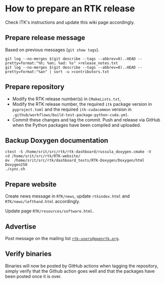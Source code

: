 
# How to prepare an RTK release

Check ITK's instructions and update this wiki page accordingly.

## Prepare release message

Based on previous messages (`git show tags`).

```
git log --no-merges $(git describe --tags --abbrev=0)..HEAD --pretty=format:"%h; %an; %ad: %s" >release_notes.txt
git log --no-merges $(git describe --tags --abbrev=0)..HEAD --pretty=format:"%an" | sort -u >contributors.txt
```

## Prepare repository

* Modify the RTK release number(s) in `CMakeLists.txt`,
* Modify the RTK release number, the required `itk` package version in `pyproject.toml` and the required `itk-cudacommon` version in `.github/workflows/build-test-package-python-cuda.yml`.
* Commit these changes and tag the commit. Push and release via GitHub when the Python packages have been compiled and uploaded.

## Backup Doxygen documentation

```
ctest -S /home/srit/src/rtk/rtk-dashboard/russula_doxygen.cmake -V
cd /home/srit/src/rtk/RTK-website/
mv  /home/srit/src/rtk/dashboard_tests/RTK-Doxygen/Doxygen/html Doxygen250
./sync.sh
```

## Prepare website

Create news message in `RTK/news`, update `rtkindex.html` and `RTK/news/lefthand.html` accordingly.

Update page `RTK/resources/software.html`.

## Advertise

Post message on the mailing list [`rtk-users@openrtk.org`](mailto:rtk-users@openrtk.org).

## Verify binaries

Binaries will now be posted by GitHub actions when tagging the repository, simply verify that the Github action goes well and that the packages have been posted once it is over.
